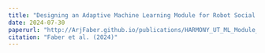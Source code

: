 ```yaml
---
title: "Designing an Adaptive Machine Learning Module for Robot Social Behavior Acquisition"
date: 2024-07-30
paperurl: "http://ArjFaber.github.io/publications/HARMONY_UT_ML_Module_Report.pdf"
citation: "Faber et al. (2024)"
---
```


